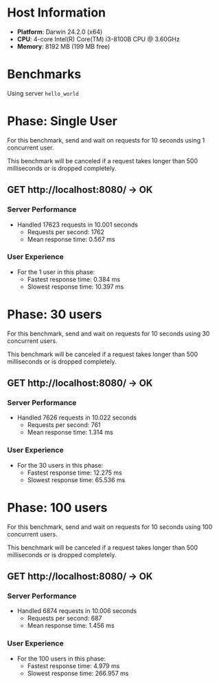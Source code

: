 # Host Information

- **Platform**: Darwin 24.2.0 (x64)
- **CPU**: 4-core Intel(R) Core(TM) i3-8100B CPU @ 3.60GHz
- **Memory**: 8192 MB (199 MB free)

# Benchmarks

Using server `hello_world`

# Phase: Single User

For this benchmark, send and wait on requests for 10 seconds using 1 concurrent user.

This benchmark will be canceled if a request takes longer than 500 milliseconds or is dropped completely.


## GET http://localhost:8080/ -> OK

### Server Performance

- Handled 17623 requests in 10.001 seconds
  - Requests per second: 1762
  - Mean response time: 0.567 ms

### User Experience

- For the 1 user in this phase:
  - Fastest response time: 0.384 ms
  - Slowest response time: 10.397 ms


# Phase: 30 users

For this benchmark, send and wait on requests for 10 seconds using 30 concurrent users.

This benchmark will be canceled if a request takes longer than 500 milliseconds or is dropped completely.


## GET http://localhost:8080/ -> OK

### Server Performance

- Handled 7626 requests in 10.022 seconds
  - Requests per second: 761
  - Mean response time: 1.314 ms

### User Experience

- For the 30 users in this phase:
  - Fastest response time: 12.275 ms
  - Slowest response time: 65.536 ms


# Phase: 100 users

For this benchmark, send and wait on requests for 10 seconds using 100 concurrent users.

This benchmark will be canceled if a request takes longer than 500 milliseconds or is dropped completely.


## GET http://localhost:8080/ -> OK

### Server Performance

- Handled 6874 requests in 10.006 seconds
  - Requests per second: 687
  - Mean response time: 1.456 ms

### User Experience

- For the 100 users in this phase:
  - Fastest response time: 4.979 ms
  - Slowest response time: 266.957 ms

